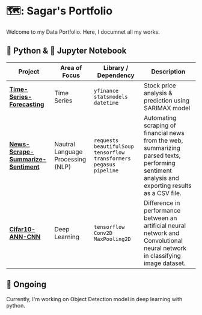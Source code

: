 # 🗺️: Sagar's Portfolio

Welcome to my Data Portfolio. Here, I documnet all my works.

## 🐍 Python &  📙 Jupyter Notebook

| Project | Area of Focus | Library / Dependency | Description |
|---|---|---|---|
| [**Time-Series-Forecasting**](https://github.com/skadoozy/Time-Series-Forecasting) | Time Series | `yfinance` `statsmodels` `datetime` | Stock price analysis & prediction using SARIMAX model |
| [**News-Scrape-Summarize-Sentiment**](https://github.com/skadoozy/News-Scrape-Summarize-Sentiment) | Nautral Language Processing (NLP) | `requests` `beautifulSoup` `tensorflow` `transformers` `pegasus` `pipeline` | Automating scraping of financial news from the web, summarizing parsed texts, performing sentiment analysis and exporting results as a CSV file. |
| [**Cifar10-ANN-CNN**](https://github.com/skadoozy/Cifar10-ANN-CNN) | Deep Learning | `tensorflow` `Conv2D` `MaxPooling2D` | Difference in performance between an artificial neural network and Convolutional neural network in classifying image dataset. |

## 🤔 Ongoing

Currently, I'm working on Object Detection model in deep learning with python.
